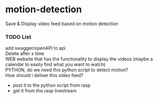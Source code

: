 # motion-detection
Save &amp; Display video feed based on motion detection


### TODO List
add swagger/openAPI to api\
Delete after x time\
WEB website that has the functionality to display the videos (maybe a calendar to easily find what you want to watch)\
PYTHON, do we need this python script to detect motion?\
How should i deliver this video feed?
 - post it to the python script from rasp
 - get it from the rasp livestream
 